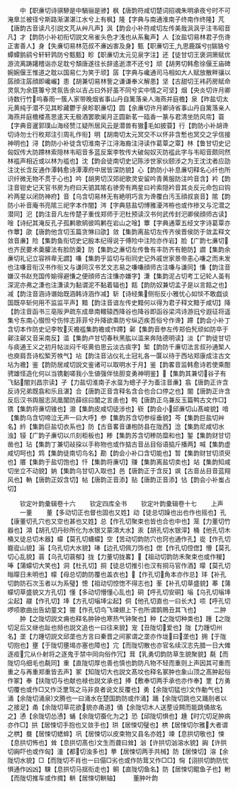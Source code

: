 <!-- { "loadSidebar": true } -->
　　中【职亷切诗骐駵是中騧骊是骖】枫【唐韵符咸切楚词招魂朱明承夜兮时不可淹臯兰被径兮斯路渐湛湛江水兮上有枫】隆【字典与南通淮南子终南作终隆】芃【唐韵古音读凡引説文芃从艸凡声】沨【韵会小补符咸切左传美哉沨沨乎注韦昭音凡】才【韵防小补初衔切説文帛雀头色才浅也从系毚声】人【汝盐切易林君子伤谗正害善人】身【失亷切易林范叔不亷凶害及身】甄【职亷切王九思鹿蹊兮貒貉兮蟫蟫鹯鹞兮轩轩鹑防兮甄甄】畛【职亷切太元见泉字注】还【徒甘切王褒洞箫赋优游流离踌躇稽诣亦足耽兮頽唐遂往长辞逺逝漂不还兮】顽【胡男切韩愈徐偃王庙碑婉婉偃王惟道之耽以国易仁为笑于顽】孱【字典与巉通司马相如大人赋放散畔骧以孱顔注孱顔即巉巗】患【胡兼切易林訾之谦谦奉义解患】坚【古甜切王袆药房赋命灵氛为余筳篿兮灵氛告余以吉占曰外好虽不同兮实中情之可坚】烟【央炎切许月卿诗数行竹呜春雨一簇人家带晚烟省事山丹自篱落亲人海燕并庭檐】泉【昨盐切太元黄纯于潜不见其畛藏鬱于泉畛职亷切】圆【余亷切许月卿诗省事山丹自篱落亲人海燕并庭檐楼髙思逺天无极酒罢歌阑月正圆新茗一瓯香一篆与君清坐防风帘】蓑【字典音暹郭璞山海经赞江疑所居风云是潜兽有獓毛如披蓑】行【韵防小补胡谗切诗勿士行枚郑注引周礼作衔】明【胡南切太元冥交不以怀非含慙也冥交之孚信接神明也】浔【韵防小补徒含切淮南子江浔海裔注浔读作葛覃之覃】林【鲁甘切史记匈奴传大防蹛林索隠林韦昭音多蓝反案李牧传大破匈奴灭防褴此字与韦昭音颇同然林褴声相近或以林为褴也】沈【韵会徒南切史记陈涉世家伙颐涉之为王沈沈者应劭注沈长含反通作潭韩愈诗潭潭府中居皆深防貌】心【韵防小补息亷切释名心纤也所识纤微无物不贯于心也】吟【胡男切汉郊祀歌灵安留吟青黄服防注吟音含】衿【韵注音钳史记天官书房为府曰天驷其隂右骖旁有两星曰衿索隠衿音其炎反元命包曰钩衿两星以闭防神府】音【乌含切易林无有絶明巧言为谗覆白汚玉顔叔哀音】隂【韵防小补音庵书亮隂三祀字本作闇】涔【字典慈盐切博雅瀀涔栫也或作椮又与沱潜之潜同】汜【韵注音凡左传楚子重伐郑师于汜杜预读汉书何武传封汜卿侯顔师古读】唫【诗纪其淹反孔子孤鹣歌鹓彼鸣鹣在岩山之唫】蕈【字典通覃五经文字诗葛覃亦作蕈】欿【唐韵他含切玉篇贪惏曰欿】敛【集韵离盐切左传齐侯晋侯防于敛盂释文敛音亷】险【集韵鱼衔切史记殷本纪得说于傅险中注险亦作岩】脸【广韵七亷切也齐民要术羮臛法有脸防羮】防【集韵之亷切左传鲁有丰防齐有鲍防】讇【集韵余亷切礼记立容辨卑无讇】嗛【集韵乎监切与衔同史记外戚世家景帝恚心嗛之而未发也注嗛音衔汉书作衔又与谦同汉书艺文志易之嗛嗛顔师古注嗛与谦同】慊【韵注音嫌汉书赵充国传媮得避慊之便顔师古注慊亦嫌字】溓【集韵泥占切考工记轮人虽有深泥亦弗之溓也注溓读为黏谓泥不黏着辐也】餂【韵防奴兼切孟子是以言餂之也】减【韵注音涵诗谮始既涵韩诗涵作减】斩【诗经集侧衔反小雅忧心如惔不敢戯谈国既卒斩何用不监监平声】黯【韵注音谙左传史黯何以得为君子释文黯于咸切】降【韵注音函书三亳阪尹疏东成臯南轘辕西降谷也降谷即函谷梁鸿诗游旧兮遐征将遥集兮东南心惙怛兮伤悴志菲菲兮升降欲乘防兮纵迈疾吾俗兮作谗】蹛【韵会小补丁含切本作防史记李牧灭襜褴集韵襜或作蹛】鄵【集韵音参左传郑伯髠顽如防卒于鄵注鄵又音采南反】滥【集韵卢甘切春秋黑肱以滥来奔陆德明读】淡【广韵徒甘切与痰通王义之初月帖淡闷千呕黄伯思云淡古痰字】椠【韵防千亷切法言叔孙通椠人也庾肩吾诗松椠芳帙气】坫【韵注音沾仪礼士冠礼各一匴以待于西坫郑康成注古文坫为襜】鉴【韵防居咸切説文鉴诸可以取明水于月】鉴【韵畧音监韩愈诗若使乘酣骋雄怪造化何以当镌劖嗟我小生値强伴怯胆变勇神明鉴】【集韵其兼切谷子有飞鉆闇刘昌宗读】孑【力盐切淮南子水虿为蟌孑孑为蚉注音亷】翕【唐韵正许含反诗兄弟既翕和乐且湛】合【唐韵正音含释名含合也合口停之也】闟【唐韵正许含反后汉书舆服志凤凰闟防薛综曰闟之言圅也】鸭【唐韵正乌兼反玉篇鸭古文作□】镌【集韵将亷切锥也】淜【集韵皮咸切徒涉也】嵚【韵会小邱亷切山髙峻貌】喑【集韵乌含切啼泣无声一曰大呼】参【集韵苏含切参绥垂貌】芩【集韵巨盐切艸名】紟【集韵巨盐切衣系也】防【古音畧音谦枹防县在陇西】淰【集韵尼咸切水浊】锓【广韵子亷切以爪刻柜板也】糁【集韵苏含切糁防糜和也】錾【集韵财甘切凿也】玷【集韵丁兼切敁挅以手称物也或作掂古音丛目俗语掂斤播两】喊【集韵虚咸切呵也】鸩【集韵徒南切鸟名】勘【韵会小补口含切能也】暂【集韵财甘切须臾也】餍【集韵于盐切饱也】忏【集韵将亷切】赚【集韵离盐切卖也】站【集韵知咸切坐立不动貌】妠【集韵乌甘切入取也】邑【唐韵正于含反】飒【古音丛目音蓝翔风也】軜【唐韵正奴含切】帖【唐韵正音添】贴【唐韵正音添】怗【韵会小补蚩占切】











　　钦定叶韵彚辑卷十六
　　钦定四库全书
　　钦定叶韵彚辑卷十七
　　上声
　　一董
　　董【多动切正也督也固也又姓】动【徒总切躁也出也作也摇也】孔【康董切孔穴也又空也甚也又姓】总【作孔切聚束也皆也合也中也】笼【力董切竹器也】澒【胡孔切丹砂所化为水银又蒙澒大水】汞【胡孔切水银滓】桶【他孔切木桶又徒总切木器】蠓【莫孔切蠛蠓】空【苦动切韵防穴也窍也通作孔】嵸【作孔切巃嵸山貌】滃【乌孔切大水貌】琫【边孔切佩刀饰也】偬【作孔切倥偬】懵【莫孔切心乱貌】蓊【乌孔切蓊郁】拢【力董切拢畧】【祖动切韵防禾聚束也或作稯】唪【蒲蠓切大笑也】洞【杜孔切】挏【徒总切推引也汉有挏马官作酒】曚【莫孔切暡曚日未明也】幪【母总切韵防覆也盖衣也】【作孔切角本亦作总】玤【补孔切韵防石次玉者以为系璧】憁【祖动切悾愡不得志也】莑【补孔切草盛貌】菶【蒲蠓切草盛貌又方孔切】懂【多动切懵懂心乱也】硐【呼孔切安硐】塕【乌孔切塕埲尘起】鬷【作孔切】埲【方孔切塕埲尘起】侗【他孔切直也一曰长大】唝【呼孔切啰唝歌曲出告幼童文】翪【作孔切鸟飞竦翅上下也所谓鹊鵙丑其飞也】
　　二肿
　　肿【之陇切説文痈也释名肿钟也寒热气钟聚也】种【之陇切种类也】踵【之陇切足后又继也趾也频也説文追也一曰往来貌】宠【丑陇切爱也】陇【力踵切州名】垄【力踵切説文邱垄也方言曰秦晋之间冢谓之垄亦作垅曰垄也】拥【于陇切抱也】壅【于陇切壅堨亦塞也障也】宂【而陇切散也亦官名续汉志先腊一日大傩逐疫宂从仆射将之逐鬼于禁中同向俗作冗】茸【乳勇切韵防草生貌聚貌】氄【而陇切乌细毛也氄同】重【直陇切厚也善也慎也韵防凡物不轻而重则上声因其可重而重之与再重郑重皆去声】冢【知陇切大也説文髙坟也释名冢肿也象山顶之髙肿起俗作冢】奉【扶陇切与也献也禄也説文承也】捧【敷奉切两手承也亦作奉】覂【方勇切覆也或作□又作泛覂驾之马非良者说文反覆也】勇【余陇切猛也文作勈气也】涌【余陇切涌泉文腾也一曰涌水在楚国韵防或作涌】踊【余陇切跳也又踊刖者以之接足】甬【余陇切草花欲貌亦甬道】俑【余陇切木人送塟设闗而能跳俑故名之】慂【余陇切怂慂】蛹【余陇切蚕化为之】恐【邱陇切惧也】尰【时宂切足肿病亦作□】拱【居悚切手抱也又敛手也】珙【居悚切璧也】栱【居悚切尔雅大者谓之栱】蛬【居悚切蟋蟀】巩【居悚切以皮束物又县名亦姓】竦【息拱切敬也】悚【息拱切怖也】耸【息拱切髙也文生而聋曰耸】汹【许拱切汹溶水貌】詾【许拱切詾吓也或作匈】湩【都切浊多也】拲【居悚切两手共械】防【居悚切】溶【余陇切水貌】□【而陇切不肖也一曰傝□劣也或作防茸又作□□】恟【诩拱切韵防忧惧通作凶凶】駷【息拱切马揺衔走也】鲖【直陇切鱼名】防【居悚切鲲鱼子也】軵【而陇切推车或作搑】輁【居悚切輁轴】
　　董肿叶韵
